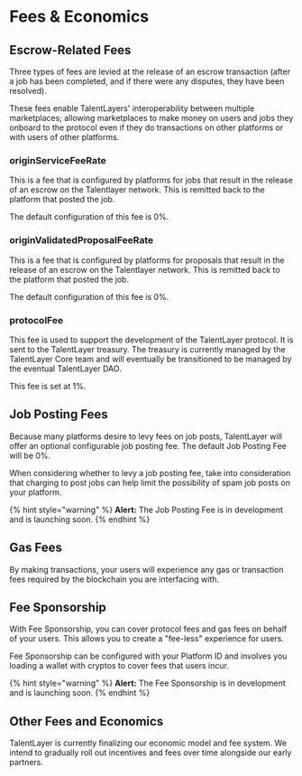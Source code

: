 # Fees & Economics

## Escrow-Related Fees

Three types of fees are levied at the release of an escrow transaction (after a job has been completed, and if there were any disputes, they have been resolved).&#x20;

These fees enable TalentLayers' interoperability between multiple marketplaces; allowing marketplaces to make money on users and jobs they onboard to the protocol even if they do transactions on other platforms or with users of other platforms.

### originServiceFeeRate

This is a fee that is configured by platforms for jobs that result in the release of an escrow on the Talentlayer network. This is remitted back to the platform that posted the job.&#x20;

The default configuration of this fee is 0%.&#x20;

### originValidatedProposalFeeRate

This is a fee that is configured by platforms for proposals that result in the release of an escrow on the Talentlayer network. This is remitted back to the platform that posted the job.&#x20;

The default configuration of this fee is 0%.&#x20;

### protocolFee

This fee is used to support the development of the TalentLayer protocol. It is sent to the TalentLayer treasury. The treasury is currently managed by the TalentLayer Core team and will eventually be transitioned to be managed by the eventual TalentLayer DAO.&#x20;

This fee is set at 1%.

## Job Posting Fees

Because many platforms desire to levy fees on job posts, TalentLayer will offer an optional configurable job posting fee. The default Job Posting Fee will be 0%.&#x20;

When considering whether to levy a job posting fee, take into consideration that charging to post jobs can help limit the possibility of spam job posts on your platform.&#x20;

{% hint style="warning" %}
**Alert:** The Job Posting Fee is in development and is launching soon.&#x20;
{% endhint %}

## Gas Fees

By making transactions, your users will experience any gas or transaction fees required by the blockchain you are interfacing with.&#x20;

## Fee Sponsorship

With Fee Sponsorship, you can cover protocol fees and gas fees on behalf of your users. This allows you to create a "fee-less" experience for users.&#x20;

Fee Sponsorship can be configured with your Platform ID and involves you loading a wallet with cryptos to cover fees that users incur.

{% hint style="warning" %}
**Alert:** The Fee Sponsorship is in development and is launching soon.&#x20;
{% endhint %}

## Other Fees and Economics

TalentLayer is currently finalizing our economic model and fee system. We intend to gradually roll out incentives and fees over time alongside our early partners.
